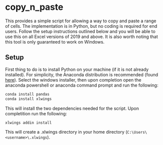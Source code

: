 # copy_n_paste 

This provides a simple script for allowing a way to copy and paste a range of cells. The implementation is in Python, but no coding is required for end users. Follow the setup instructions outlined below and you will be able to use this on all Excel versions of 2019 and above. It is also worth noting that this tool is only guaranteed to work on Windows. 


## Setup 
First thing to do is to install Python on your machine (if it is not already installed). For simplicity, the Anaconda distribution is recommended (found [here](https://docs.conda.io/en/latest/miniconda.html)). Select the windows installer, then upon completion open the anaconda powershell or anaconda command prompt and run the following:

```bash
conda install pandas 
conda install xlwings
```
This will install the two dependencies needed for the script. Upon completition run the following:

```bash
xlwings addin install
```

This will create a .xlwings directory in your home directory (`C:\Users\<username>\.xlwings`). 


